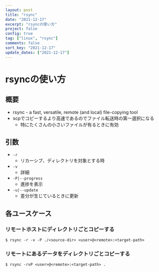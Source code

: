 ```yaml
---
layout: post
title: "rsync"
date: "2021-12-17"
excerpt: "rsyncの使い方"
project: false
config: true
tag: ["linux", "rsync"]
comments: false
sort_key: "2021-12-17"
update_dates: ["2021-12-17"]
---
```


# rsyncの使い方

## 概要
 - rsync - a fast, versatile, remote (and local) file-copying tool
 - scpでコピーするより高速であるのでファイル転送時の第一選択になる
   - 特にたくさんの小さいファイルが有るときに有効

## 引数
 - `-r`
   - リカーシブ、ディレクトリを対象とする時
 - `-v`
   - 詳細
 - `-P|--progress`
   - 進捗を表示
 - `-u|--update`
   - 差分が生じているときに更新

## 各ユースケース

### リモートホストにディレクトリごとコピーする

```console
$ rsync -r -v -P ./<source-dir> <user>@<remote>:<target-path>
```

### リモートにあるデータをディレクトリごとコピーする

```console
$ rsync -rvP <user>@<remote>:<target-path> .
```
